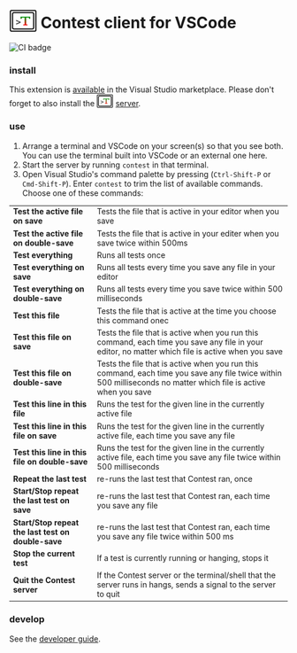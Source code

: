 # <img src="https://raw.githubusercontent.com/contest-framework/vscode/refs/heads/main/icons/300.png" width="50" height="41" valign="bottom"> Contest client for VSCode

![CI badge](https://github.com/contest-framework/vscode/actions/workflows/main.yml/badge.svg)

### install

This extension is
[available](https://marketplace.visualstudio.com/items?itemName=kevgo.contest-vscode)
in the Visual Studio marketplace. Please don't forget to also install the
<img src="icons/300.png" width="30" height="25" valign="bottom">
[server](https://github.com/contest/server).

### use

1. Arrange a terminal and VSCode on your screen(s) so that you see both. You can
   use the terminal built into VSCode or an external one here.
2. Start the server by running `contest` in that terminal.
3. Open Visual Studio's command palette by pressing (`Ctrl-Shift-P` or
   `Cmd-Shift-P`). Enter `contest` to trim the list of available commands.
   Choose one of these commands:

<table type="commands">
  <tr>
    <td><b>Test the active file on save</b></td>
    <td>Tests the file that is active in your editor when you save</td>
  </tr>
  <tr>
    <td><b>Test the active file on double-save</b></td>
    <td>Tests the file that is active in your editer when you save twice within <a>500</a>ms</td>
  </tr>
  <tr>
    <td><b>Test everything</b></td>
    <td>Runs all tests once</td>
  </tr>
  <tr >
    <td><b>Test everything on save</b></td>
    <td>Runs all tests every time you save any file in your editor</td>
  </tr>
  <tr>
    <td><b>Test everything on double-save</b></td>
    <td>Runs all tests every time you save twice within <a>500</a> milliseconds</td>
  </tr>
  <tr>
    <td><b>Test this file</b></td>
    <td>Tests the file that is active at the time you choose this command onec</td>
  </tr>
  <tr>
    <td><b>Test this file on save</b></td>
    <td>Tests the file that is active when you run this command, each time you save any file in your editor, no matter which file is active when you save</td>
  </tr>
  <tr>
    <td><b>Test this file on double-save</b></td>
    <td>Tests the file that is active when you run this command, each time you save any file twice within <a>500</a> milliseconds no matter which file is active when you save</td>
  </tr>
  <tr>
    <td><b>Test this line in this file</b></td>
    <td>Runs the test for the given line in the currently active file</td>
  </tr>
  <tr>
    <td><b>Test this line in this file on save</b></td>
    <td>Runs the test for the given line in the currently active file, each time you save any file</td>
  </tr>
  <tr>
    <td><b>Test this line in this file on double-save</b></td>
    <td>Runs the test for the given line in the currently active file, each time you save any file twice within 500 milliseconds</td>
  </tr>
  <tr>
    <td><b>Repeat the last test</b></td>
    <td>re-runs the last test that Contest ran, once</td>
  </tr>
  <tr>
    <td><b>Start/Stop repeat the last test on save</b></td>
    <td>re-runs the last test that Contest ran, each time you save any file</td>
  </tr>
  <tr>
    <td><b>Start/Stop repeat the last test on double-save</b></td>
    <td>re-runs the last test that Contest ran, each time you save any file twice within 500 ms</td>
  </tr>
  <tr>
    <td><b>Stop the current test</b></td>
    <td>If a test is currently running or hanging, stops it</td>
  </tr>
  <tr>
    <td><b>Quit the Contest server</b></td>
    <td>If the Contest server or the terminal/shell that the server runs in hangs, sends a signal to the server to quit</td>
  </tr>
</table>

### develop

See the [developer guide](DEVELOPMENT.md).
